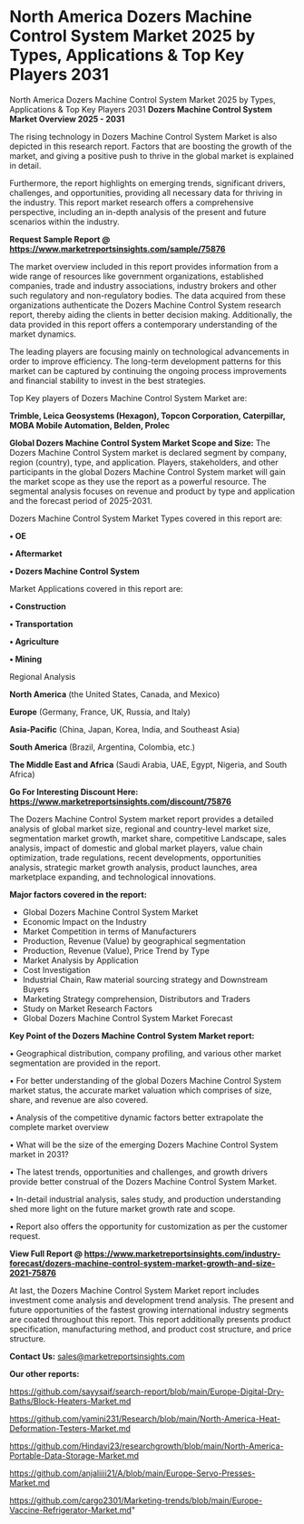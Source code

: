 # North America Dozers Machine Control System Market 2025 by Types, Applications & Top Key Players 2031
North America Dozers Machine Control System Market 2025 by Types, Applications & Top Key Players 2031
<Strong> Dozers Machine Control System Market Overview 2025 - 2031</strong>

The rising technology in Dozers Machine Control System Market is also depicted in this research report. Factors that are boosting the growth of the market, and giving a positive push to thrive in the global market is explained in detail.

Furthermore, the report highlights on emerging trends, significant drivers, challenges, and opportunities, providing all necessary data for thriving in the industry. This report market research offers a comprehensive perspective, including an in-depth analysis of the present and future scenarios within the industry.

<strong>Request Sample Report @ <a href=https://www.marketreportsinsights.com/sample/75876>https://www.marketreportsinsights.com/sample/75876</a></strong>

The market overview included in this report provides information from a wide range of resources like government organizations, established companies, trade and industry associations, industry brokers and other such regulatory and non-regulatory bodies. The data acquired from these organizations authenticate the Dozers Machine Control System research report, thereby aiding the clients in better decision making. Additionally, the data provided in this report offers a contemporary understanding of the market dynamics.

The leading players are focusing mainly on technological advancements in order to improve efficiency. The long-term development patterns for this market can be captured by continuing the ongoing process improvements and financial stability to invest in the best strategies.

Top Key players of Dozers Machine Control System Market are:

<strong>Trimble, Leica Geosystems (Hexagon), Topcon Corporation, Caterpillar, MOBA Mobile Automation, Belden, Prolec</strong>

<strong><b>Global Dozers Machine Control System Market Scope and Size:</b></strong>
The Dozers Machine Control System market is declared segment by company, region (country), type, and application. Players, stakeholders, and other participants in the global Dozers Machine Control System market will gain the market scope as they use the report as a powerful resource. The segmental analysis focuses on revenue and product by type and application and the forecast period of 2025-2031.

Dozers Machine Control System Market Types covered in this report are:

<strong>• OE

• Aftermarket

• Dozers Machine Control System</strong>

Market Applications covered in this report are:

<strong>• Construction

• Transportation

• Agriculture

• Mining</strong> 

Regional Analysis

<strong>North America</strong> (the United States, Canada, and Mexico)

<strong>Europe</strong> (Germany, France, UK, Russia, and Italy)

<strong>Asia-Pacific</strong> (China, Japan, Korea, India, and Southeast Asia)

<strong>South America</strong> (Brazil, Argentina, Colombia, etc.)

<strong>The Middle East and Africa</strong> (Saudi Arabia, UAE, Egypt, Nigeria, and South Africa)

<strong>Go For Interesting Discount Here: <a href=https://www.marketreportsinsights.com/discount/75876>https://www.marketreportsinsights.com/discount/75876</a></strong>

The Dozers Machine Control System market report provides a detailed analysis of global market size, regional and country-level market size, segmentation market growth, market share, competitive Landscape, sales analysis, impact of domestic and global market players, value chain optimization, trade regulations, recent developments, opportunities analysis, strategic market growth analysis, product launches, area marketplace expanding, and technological innovations.

<strong><b>Major factors covered in the report:</b></strong>
<ul>
  <li>Global Dozers Machine Control System Market </li>
  <li>Economic Impact on the Industry</li>
  <li>Market Competition in terms of Manufacturers</li>
  <li>Production, Revenue (Value) by geographical segmentation</li>
  <li>Production, Revenue (Value), Price Trend by Type</li>
  <li>Market Analysis by Application</li>
  <li>Cost Investigation</li>
  <li>Industrial Chain, Raw material sourcing strategy and Downstream Buyers</li>
  <li>Marketing Strategy comprehension, Distributors and Traders</li>
  <li>Study on Market Research Factors</li>
  <li>Global Dozers Machine Control System Market Forecast</li>
</ul>

<strong><b>Key Point of the Dozers Machine Control System Market report:</b></strong>

• Geographical distribution, company profiling, and various other market segmentation are provided in the report.

• For better understanding of the global Dozers Machine Control System market status, the accurate market valuation which comprises of size, share, and revenue are also covered.

• Analysis of the competitive dynamic factors better extrapolate the complete market overview

• What will be the size of the emerging Dozers Machine Control System market in 2031?

• The latest trends, opportunities and challenges, and growth drivers provide better construal of the Dozers Machine Control System Market.

• In-detail industrial analysis, sales study, and production understanding shed more light on the future market growth rate and scope.

• Report also offers the opportunity for customization as per the customer request.

<strong><b>View Full Report @ <a href=https://www.marketreportsinsights.com/industry-forecast/dozers-machine-control-system-market-growth-and-size-2021-75876>https://www.marketreportsinsights.com/industry-forecast/dozers-machine-control-system-market-growth-and-size-2021-75876</a></b></strong>


At last, the Dozers Machine Control System Market report includes investment come analysis and development trend analysis. The present and future opportunities of the fastest growing international industry segments are coated throughout this report. This report additionally presents product specification, manufacturing method, and product cost structure, and price structure.

<strong>Contact Us:</strong>
sales@marketreportsinsights.com

<strong>Our other reports:</strong>

<a href=https://github.com/sayysaif/search-report/blob/main/Europe-Digital-Dry-Baths/Block-Heaters-Market.md>https://github.com/sayysaif/search-report/blob/main/Europe-Digital-Dry-Baths/Block-Heaters-Market.md</a>

<a href=https://github.com/yamini231/Research/blob/main/North-America-Heat-Deformation-Testers-Market.md>https://github.com/yamini231/Research/blob/main/North-America-Heat-Deformation-Testers-Market.md</a>

<a href=https://github.com/Hindavi23/researchgrowth/blob/main/North-America-Portable-Data-Storage-Market.md>https://github.com/Hindavi23/researchgrowth/blob/main/North-America-Portable-Data-Storage-Market.md</a>

<a href=https://github.com/anjaliiii21/A/blob/main/Europe-Servo-Presses-Market.md>https://github.com/anjaliiii21/A/blob/main/Europe-Servo-Presses-Market.md</a>

<a href=https://github.com/cargo2301/Marketing-trends/blob/main/Europe-Vaccine-Refrigerator-Market.md>https://github.com/cargo2301/Marketing-trends/blob/main/Europe-Vaccine-Refrigerator-Market.md</a>"
